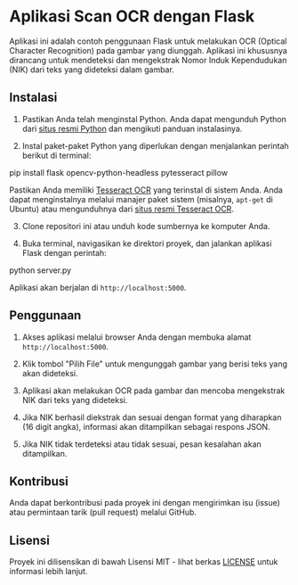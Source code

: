 # Aplikasi Scan OCR dengan Flask

Aplikasi ini adalah contoh penggunaan Flask untuk melakukan OCR (Optical Character Recognition) pada gambar yang diunggah. Aplikasi ini khususnya dirancang untuk mendeteksi dan mengekstrak Nomor Induk Kependudukan (NIK) dari teks yang dideteksi dalam gambar.

## Instalasi

1. Pastikan Anda telah menginstal Python. Anda dapat mengunduh Python dari [situs resmi Python](https://www.python.org/downloads/) dan mengikuti panduan instalasinya.

2. Instal paket-paket Python yang diperlukan dengan menjalankan perintah berikut di terminal:

pip install flask opencv-python-headless pytesseract pillow


Pastikan Anda memiliki [Tesseract OCR](https://github.com/tesseract-ocr/tesseract) yang terinstal di sistem Anda. Anda dapat menginstalnya melalui manajer paket sistem (misalnya, `apt-get` di Ubuntu) atau mengunduhnya dari [situs resmi Tesseract OCR](https://github.com/tesseract-ocr/tesseract).

3. Clone repositori ini atau unduh kode sumbernya ke komputer Anda.

4. Buka terminal, navigasikan ke direktori proyek, dan jalankan aplikasi Flask dengan perintah:

python server.py


Aplikasi akan berjalan di `http://localhost:5000`.

## Penggunaan

1. Akses aplikasi melalui browser Anda dengan membuka alamat `http://localhost:5000`.

2. Klik tombol "Pilih File" untuk mengunggah gambar yang berisi teks yang akan dideteksi.

3. Aplikasi akan melakukan OCR pada gambar dan mencoba mengekstrak NIK dari teks yang dideteksi.

4. Jika NIK berhasil diekstrak dan sesuai dengan format yang diharapkan (16 digit angka), informasi akan ditampilkan sebagai respons JSON.

5. Jika NIK tidak terdeteksi atau tidak sesuai, pesan kesalahan akan ditampilkan.

## Kontribusi

Anda dapat berkontribusi pada proyek ini dengan mengirimkan isu (issue) atau permintaan tarik (pull request) melalui GitHub.

## Lisensi

Proyek ini dilisensikan di bawah Lisensi MIT - lihat berkas [LICENSE](LICENSE) untuk informasi lebih lanjut.
